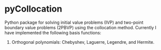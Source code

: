# pyCollocation
Python package for solving initial value problems (IVP) and two-point boundary value problems (2PBVP) using the collocation method. Currently I have implemented the following basis functions:

1. Orthogonal polynomials: Chebyshev, Laguerre, Legendre, and Hermite.
